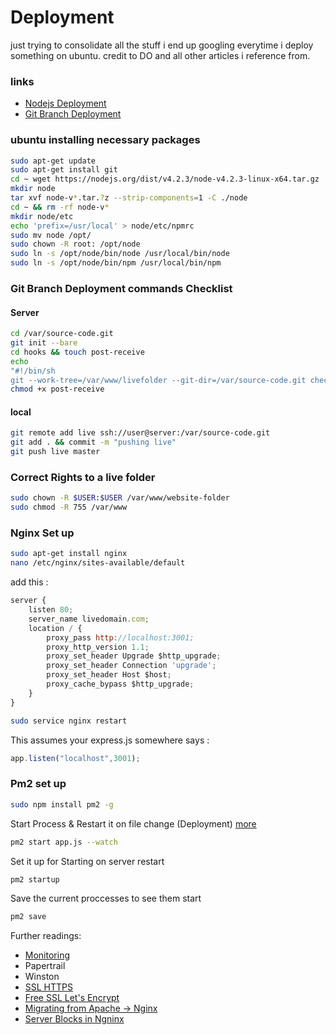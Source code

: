 # Deployment

just trying to consolidate all the stuff i end up googling everytime i deploy something on ubuntu.
credit to DO and all other articles i reference from. 

### links
- [Nodejs Deployment][l1] 
- [Git Branch Deployment][l2]

### ubuntu installing necessary packages
```sh
sudo apt-get update
sudo apt-get install git
cd ~ wget https://nodejs.org/dist/v4.2.3/node-v4.2.3-linux-x64.tar.gz
mkdir node
tar xvf node-v*.tar.?z --strip-components=1 -C ./node
cd ~ && rm -rf node-v*
mkdir node/etc
echo 'prefix=/usr/local' > node/etc/npmrc
sudo mv node /opt/
sudo chown -R root: /opt/node
sudo ln -s /opt/node/bin/node /usr/local/bin/node
sudo ln -s /opt/node/bin/npm /usr/local/bin/npm
```

### Git Branch Deployment commands Checklist
#### Server
```sh
cd /var/source-code.git
git init --bare
cd hooks && touch post-receive
echo
"#!/bin/sh
git --work-tree=/var/www/livefolder --git-dir=/var/source-code.git checkout -f" > post-receive
chmod +x post-receive
```
#### local
```sh
git remote add live ssh://user@server:/var/source-code.git
git add . && commit -m "pushing live"
git push live master 
```

### Correct Rights to a live folder
```sh
sudo chown -R $USER:$USER /var/www/website-folder
sudo chmod -R 755 /var/www
```

### Nginx Set up
```sh
sudo apt-get install nginx
nano /etc/nginx/sites-available/default
```
add this :
```js
server {
    listen 80;
    server_name livedomain.com;
    location / {
        proxy_pass http://localhost:3001;
        proxy_http_version 1.1;
        proxy_set_header Upgrade $http_upgrade;
        proxy_set_header Connection 'upgrade';
        proxy_set_header Host $host;
        proxy_cache_bypass $http_upgrade;
    }
}
```
```sh
sudo service nginx restart
```
This assumes your express.js somewhere says : 
```js
app.listen("localhost",3001);
```

### Pm2 set up
```sh
sudo npm install pm2 -g
```
Start Process & Restart it on file change (Deployment) [more][l3]
```sh
pm2 start app.js --watch
```
Set it up for Starting on server restart
```sh
pm2 startup
```
Save the current proccesses to see them start
```sh
pm2 save
```

Further readings:
* [Monitoring][l4]
* Papertrail
* Winston
* [SSL HTTPS][l5]
* [Free SSL Let's Encrypt][l8]
* [Migrating from Apache -> Nginx][l6]
* [Server Blocks in Ngninx][l7]


[l1]: https://www.digitalocean.com/community/tutorials/how-to-set-up-a-node-js-application-for-production-on-ubuntu-14-04
[l2]:https://www.digitalocean.com/community/tutorials/how-to-set-up-automatic-deployment-with-git-with-a-vps
[l3]:http://pm2.keymetrics.io/docs/usage/watch-and-restart/
[l4]:http://pm2.keymetrics.io/docs/usage/monitoring/
[l6]:https://www.digitalocean.com/community/tutorials/how-to-migrate-from-an-apache-web-server-to-nginx-on-an-ubuntu-vps
[l5]:https://www.digitalocean.com/community/tutorials/how-to-install-an-ssl-certificate-from-a-commercial-certificate-authority
[l7]:https://www.digitalocean.com/community/tutorials/how-to-set-up-nginx-server-blocks-virtual-hosts-on-ubuntu-14-04-lts
[l8]:https://www.digitalocean.com/community/tutorials/how-to-secure-nginx-with-let-s-encrypt-on-ubuntu-14-04
